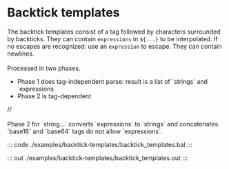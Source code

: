 # Backtick templates

The backtick templates consist of a tag followed by characters surrounded by backticks. They can contain
`expressions` in `${...}` to be interpolated. If no escapes are recognized: use an `expression` to escape.
They can contain newlines. <br></br>
Processed in two phases.
<ul>
<li>Phase 1 does tag-independent parse: result is a list of `strings` and `expressions`</li>
<li>Phase 2 is tag-dependent</li>
</ul>
//<br></br>
Phase 2 for `string...` converts `expressions` to `strings` and concatenates. `base16` and `base64`
tags do not allow `expressions`.

::: code ./examples/backtick-templates/backtick_templates.bal :::

::: out ./examples/backtick-templates/backtick_templates.out :::